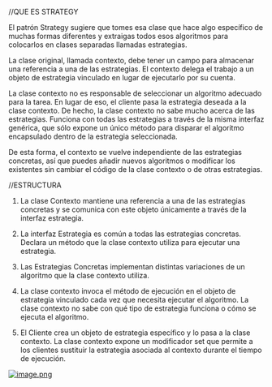 //QUE ES STRATEGY

El patrón Strategy sugiere que tomes esa clase que hace algo específico de muchas formas diferentes y extraigas todos esos algoritmos para colocarlos en clases separadas llamadas estrategias.

La clase original, llamada contexto, debe tener un campo para almacenar una referencia a una de las estrategias. El contexto delega el trabajo a un objeto de estrategia vinculado en lugar de ejecutarlo por su cuenta.

La clase contexto no es responsable de seleccionar un algoritmo adecuado para la tarea. En lugar de eso, el cliente pasa la estrategia deseada a la clase contexto. De hecho, la clase contexto no sabe mucho acerca de las estrategias. Funciona con todas las estrategias a través de la misma interfaz genérica, que sólo expone un único método para disparar el algoritmo encapsulado dentro de la estrategia seleccionada.

De esta forma, el contexto se vuelve independiente de las estrategias concretas, así que puedes añadir nuevos algoritmos o modificar los existentes sin cambiar el código de la clase contexto o de otras estrategias.

//ESTRUCTURA

1. La clase Contexto mantiene una referencia a una de las estrategias concretas y se comunica con este objeto únicamente a través de la interfaz estrategia.

2. La interfaz Estrategia es común a todas las estrategias concretas. Declara un método que la clase contexto utiliza para ejecutar una estrategia.

3. Las Estrategias Concretas implementan distintas variaciones de un algoritmo que la clase contexto utiliza.

4. La clase contexto invoca el método de ejecución en el objeto de estrategia vinculado cada vez que necesita ejecutar el algoritmo. La clase contexto no sabe con qué tipo de estrategia funciona o cómo se ejecuta el algoritmo.

5. El Cliente crea un objeto de estrategia específico y lo pasa a la clase contexto. La clase contexto expone un modificador set que permite a los clientes sustituir la estrategia asociada al contexto durante el tiempo de ejecución.

[![image.png](https://i.postimg.cc/sD26VKY2/image.png)](https://postimg.cc/7bpM93Qv)
